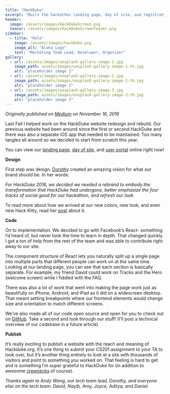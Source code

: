 ```yaml
---
title: "HackDuke"
excerpt: "Built the hackathon landing page, day of site, and registration portal. Currently Marketing team lead."
header:
  image: /assets/images/HackDukeScreen.png
  teaser: /assets/images/HackDukeScreenTeaser.png
sidebar:
  - title: "Role"
    image: /assets/images/hackDuke.png
    image_alt: "Aloha Logo"
    text: "Marketing Team Lead, Developer, Organizer"
gallery:
  - url: /assets/images/unsplash-gallery-image-1.jpg
    image_path: assets/images/unsplash-gallery-image-1-th.jpg
    alt: "placeholder image 1"
  - url: /assets/images/unsplash-gallery-image-2.jpg
    image_path: assets/images/unsplash-gallery-image-2-th.jpg
    alt: "placeholder image 2"
  - url: /assets/images/unsplash-gallery-image-3.jpg
    image_path: assets/images/unsplash-gallery-image-3-th.jpg
    alt: "placeholder image 3"
---
```


*Originally published on [Medium](https://medium.com/@brianmlin/hackduke-the-website-ed5189f119cf) on November 16, 2016*

Last Fall I helped work on the HackDuke website redesign and rebuild. Our previous website had been around since the first or second HackDuke and there was also a separate iOS app that needed to be maintained. Too many tangles all around so we decided to start from scratch this year. 

You can view our [landing page](https://hackduke.org/), [day of site](https://dayof.hackduke.org/), and [user portal](https://my.hackduke.org/) online right now!

**Design**

First step was design. [Dorothy](dorothyfeng.me) created an amazing vision for what our brand should be. In her words:

*For HackDuke 2016, we decided we needed a rebrand to embody the transformation that HackDuke had undergone, better emphasize the four tracks of social good for our hackathon, and refresh our look.*

To read more about how we arrived at our new colors, new look, and even new Hack Kitty, read her [post](https://medium.com/@hackduke/hackduke-2016-rebrand-1262b2f80168#.gycd38vhf) about it.

**Code**

On to implementation. We decided to go with Facebook’s React- something I’d heard of, but never took the time to learn in depth. That changed quickly. I got a ton of help from the rest of the team and was able to contribute right away to our site.

The component structure of React lets you naturally split up a single page into multiple parts that different people can work on at the same time. Looking at our landing page, you can see that each section is basically separate. For example, my friend David could work on Tracks and the Hero (welcome screen) while I fiddled with the FAQ.

There was also a lot of work that went into making the page work just as beautifully on iPhone, Android, and iPad as it did on a widescreen desktop. That meant setting breakpoints where our frontend elements would change size and orientation to match different screens.

We’ve also made all of our code open source and open for you to check out on [GitHub](https://github.com/hack-duke). Take a second and look through our stuff! (I’ll post a technical overview of our codebase in a future article)

**Publish**

It’s really exciting to publish a website with the reach and meaning of Hackduke.org. It’s one thing to submit your CS201 assignment to your TA to look over, but it’s another thing entirely to look at a site with thousands of visitors and point to something you worked on. That feeling is hard to get and is something I’m super grateful to HackDuke for (in addition to awesome [crewnecks](https://cdn-images-1.medium.com/max/1600/1*jBp10muxg7KVIfB7DVHIbA.png) of course).

*Thanks again to Andy Wang, our tech team lead, Dorothy, and everyone else on the tech team: David, Nayib, Amy, Joyce, Aditya, and Daniel.*